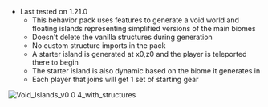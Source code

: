 - Last tested on 1.21.0
  - This behavior pack uses features to generate a void world and floating islands representing simplified versions of the main biomes
  - Doesn't delete the vanilla structures during generation
  - No custom structure imports in the pack
  - A starter island is generated at x0,z0 and the player is teleported there to begin
  - The starter island is also dynamic based on the biome it generates in
  - Each player that joins will get 1 set of starting gear

![Void_Islands_v0 0 4_with_structures](https://user-images.githubusercontent.com/99773087/208227576-205399f8-afd7-48a4-8b17-b94036056c21.png)
